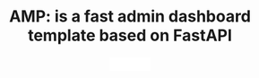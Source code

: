 <h1 align="center">AMP: is a fast admin dashboard template based on FastAPI</h1>
<h3 align="center"><img src='./static/img/logo.png'></h3>
